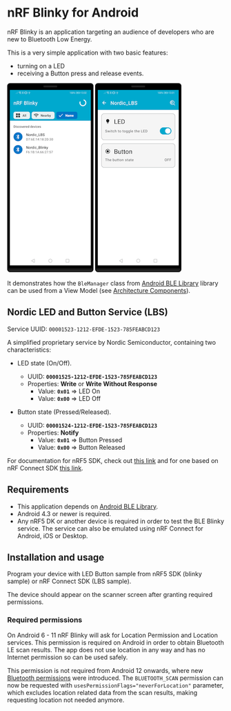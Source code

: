 # nRF Blinky for Android

nRF Blinky is an application targeting an audience of developers who are new to 
Bluetooth Low Energy. 

This is a very simple application with two basic features:
* turning on a LED 
* receiving a Button press and release events.

![Scanner](images/scanner.png) ![Blinky](images/blinky.png)

It demonstrates how the `BleManager` class from 
[Android BLE Library](https://github.com/NordicSemiconductor/Android-BLE-Library/) 
library can be used from a View Model 
(see [Architecture Components](https://developer.android.com/topic/libraries/architecture/index.html)).

## Nordic LED and Button Service (LBS)

Service UUID: `00001523-1212-EFDE-1523-785FEABCD123`

A simplified proprietary service by Nordic Semiconductor, containing two characteristics:

- LED state (On/Off).
  - UUID: **`00001525-1212-EFDE-1523-785FEABCD123`**
  - Properties: **Write** or **Write Without Response**
    - Value: **`0x01`** => LED On
    - Value: **`0x00`** => LED Off

- Button state (Pressed/Released).
  - UUID: **`00001524-1212-EFDE-1523-785FEABCD123`**
  - Properties: **Notify**
    - Value: **`0x01`** => Button Pressed
    - Value: **`0x00`** => Button Released
  
For documentation for nRF5 SDK, check out 
[this link](https://infocenter.nordicsemi.com/topic/sdk_nrf5_v17.1.0/ble_sdk_app_blinky.html?cp=8_1_4_2_2_3)
and for one based on nRF Connect SDK 
[this link](https://developer.nordicsemi.com/nRF_Connect_SDK/doc/latest/nrf/samples/bluetooth/peripheral_lbs/README.html).

## Requirements

* This application depends on [Android BLE Library](https://github.com/NordicSemiconductor/Android-BLE-Library/).
* Android 4.3 or newer is required.
* Any nRF5 DK or another device is required in order to test the BLE Blinky service. The service 
  can also be emulated using nRF Connect for Android, iOS or Desktop.

## Installation and usage

Program your device with LED Button sample from nRF5 SDK (blinky sample) or nRF Connect SDK (LBS sample).

The device should appear on the scanner screen after granting required permissions.

### Required permissions

On Android 6 - 11 nRF Blinky will ask for Location Permission and Location services. 
This permission is required on Android in order to obtain Bluetooth LE scan results. The app does not
use location in any way and has no Internet permission so can be used safely.

This permission is not required from Android 12 onwards, where new 
[Bluetooth permissions](https://developer.android.com/guide/topics/connectivity/bluetooth/permissions)
were introduced. The `BLUETOOTH_SCAN` permission can now be requested with 
`usesPermissionFlags="neverForLocation"` parameter, which excludes location related data from the
scan results, making requesting location not needed anymore.